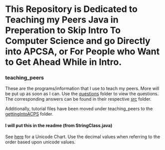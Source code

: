 # This Repository is Dedicated to Teaching my Peers Java in Preperation to Skip Intro To Computer Science and go Directly into APCSA, or For People who Want to Get Ahead While in Intro.

### teaching_peers
These are the programs/information that I use to teach my peers. More will be put up as soon as I can.
Use the [questions](https://github.com/mv5903/teaching_peers/tree/master/questions) folder to view the questions. The corresponding answers can be found in their respective [src](https://github.com/mv5903/teaching_peers/tree/master/src) folder.

Additionally, tutorial files have been moved under teaching_peers to the [gettingIntoACPS](https://github.com/mv5903/teaching_peers/tree/master/src/gettingIntoAPCS) folder.

#### I will put this in the readme (from StringClass.java)
See [here](https://en.wikipedia.org/wiki/List_of_Unicode_characters#Latin_script) for a Unicode Chart.
Use the decimal values when referring to the order based upon unicode values.

